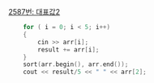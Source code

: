 [2587번: 대표값2](https://www.acmicpc.net/problem/2587)

```cpp
	for ( i = 0; i < 5; i++)
	{
		cin >> arr[i];
		result += arr[i];
	}
	sort(arr.begin(), arr.end());
	cout << result/5 << " " << arr[2];
```
